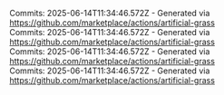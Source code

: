 Commits: 2025-06-14T11:34:46.572Z - Generated via https://github.com/marketplace/actions/artificial-grass
<br>
Commits: 2025-06-14T11:34:46.572Z - Generated via https://github.com/marketplace/actions/artificial-grass
<br>
Commits: 2025-06-14T11:34:46.572Z - Generated via https://github.com/marketplace/actions/artificial-grass
<br>
Commits: 2025-06-14T11:34:46.572Z - Generated via https://github.com/marketplace/actions/artificial-grass
<br>
